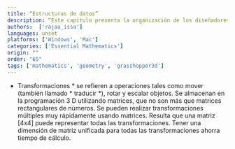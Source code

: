 ```yaml
---
title: “Estructuras de datos”
description: “Este capítulo presenta la organización de los diseñadores creativos de datos para organizar la información.”
authors:  ['rajaa_issa']
languages: unset
platforms: ['Windows', 'Mac']
categories: ['Essential Mathematics']
origin: ""
order: "65"
tags: ['mathematics', 'geometry', 'grasshopper3d']
---
```

* Transformaciones * se refieren a operaciones tales como mover (también llamado * traducir *), rotar y escalar objetos. Se almacenan en la programación 3 D utilizando matrices, que no son más que matrices rectangulares de números. Se pueden realizar transformaciones múltiples muy rápidamente usando matrices. Resulta que una matriz [4x4] puede representar todas las transformaciones. Tener una dimensión de matriz unificada para todas las transformaciones ahorra tiempo de cálculo.